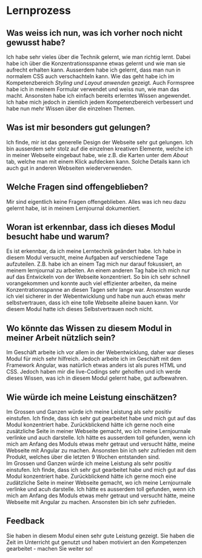 # Lernprozess

## Was weiss ich nun, was ich vorher noch nicht gewusst habe?

Ich habe sehr vieles über die Technik gelernt, wie man richtig lernt. Dabei habe ich über die Konzentrationsspanne etwas gelernt und wie man sie aufrecht erhalten kann. Ausserdem habe ich gelernt, dass man nun in normalem CSS auch verschachteln kann. Wie das geht habe ich im Kompetenzbereich *Styling und Layout anwenden* gezeigt. Auch Formspree habe ich in meinem Formular verwendet und weiss nun, wie man das macht. Ansonsten habe ich einfach bereits erlerntes Wissen angewendet. Ich habe mich jedoch in ziemlich jedem Kompetenzbereich verbessert und habe nun mehr Wissen über die einzelnen Themen. 

## Was ist mir besonders gut gelungen?

Ich finde, mir ist das generelle Design der Webseite sehr gut gelungen. Ich bin ausserdem sehr stolz auf die einzelnen kreativen Elemente, welche ich in meiner Webseite eingebaut habe, wie z.B. die Karten unter dem *About* tab, welche man mit einem Klick aufdecken kann. Solche Details kann ich auch gut in anderen Webseiten wiederverwenden. 

## Welche Fragen sind offengeblieben?

Mir sind eigentlich keine Fragen offengeblieben. Alles was ich neu dazu gelernt habe, ist in meinem Lernjournal dokumentiert.

## Woran ist erkennbar, dass ich dieses Modul besucht habe und warum?

Es ist erkennbar, da ich meine Lerntechnik geändert habe. Ich habe in diesem Modul versucht, meine Aufgaben auf verschiedene Tage aufzuteilen. Z.B. habe ich an einem Tag mich nur darauf fokussiert, an meinem lernjournal zu arbeiten. An einem anderen Tag habe ich mich nur auf das Entwickeln von der Webseite konzentriert. So bin ich sehr schnell vorangekommen und konnte auch viel effizienter arbeiten, da meine Konzentrationsspanne an diesen Tagen sehr lange war. Ansonsten wurde ich viel sicherer in der Webentwicklung und habe nun auch etwas mehr selbstvertrauen, dass ich eine tolle Webseite alleine bauen kann. Vor diesem Modul hatte ich dieses Selbstvertrauen noch nicht.


## Wo könnte das Wissen zu diesem Modul in meiner Arbeit nützlich sein?

Im Geschäft arbeite ich vor allem in der Webentwicklung, daher war dieses Modul für mich sehr hilfreich. Jedoch arbeite ich im Geschäft mit dem Framework Angular, was natürlich etwas anders ist als pures HTML und CSS. Jedoch haben mir die live-Codings sehr geholfen und ich werde dieses Wissen, was ich in diesem Modul gelernt habe, gut aufbewahren.

## Wie würde ich meine Leistung einschätzen?

Im Grossen und Ganzen würde ich meine Leistung als sehr positiv einstufen. Ich finde, dass ich sehr gut gearbeitet habe und mich gut auf das Modul konzentriert habe. Zurückblickend hätte ich gerne noch eine zusätzliche Seite in meiner Webseite gemacht, wo ich meine Lernjournale verlinke und auch darstelle. Ich hätte es ausserdem toll gefunden, wenn ich mich am Anfang des Moduls etwas mehr getraut und versucht hätte, meine Webseite mit Angular zu machen. Ansonsten bin ich sehr zufrieden mit dem Produkt, welches über die letzten 9 Wochen entstanden sind.  
Im Grossen und Ganzen würde ich meine Leistung als sehr positiv einstufen. Ich finde, dass ich sehr gut gearbeitet habe und mich gut auf das Modul konzentriert habe. Zurückblickend hätte ich gerne moch eine zudätzliche Seite in meiner Webseite gemacht, wo ich meine Lernjournale verlinke und acuh darstelle. Ich hätte es ausserdem toll gefunden, wenn ich mich am Anfang des Moduls etwas mehr getraut und versucht hätte, meine Webseite mit Angular zu machen. Ansonsten bin ich sehr zufrieden.  

## Feedback
Sie haben in diesem Modul einen sehr gute Leistung gezeigt. Sie haben die Zeit im Unterricht gut genutzt und haben motiviert an den Kompetenzen gearbeitet - machen Sie weiter so!
